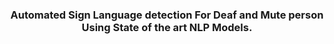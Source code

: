 ### <center>Automated Sign Language detection For Deaf and Mute person Using State of the art NLP Models.</center>



